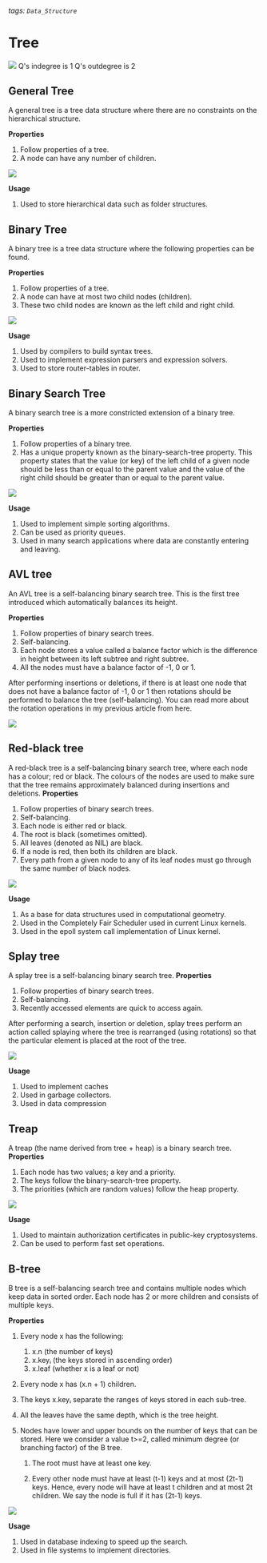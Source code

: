 ###### tags: `Data_Structure`

# Tree


![](https://i.imgur.com/8xHLgd5.png)
Q's indegree is 1
Q's outdegree is 2


## General Tree
A general tree is a tree data structure where there are no constraints on the hierarchical structure.

**Properties**
1. Follow properties of a tree.
2. A node can have any number of children.

![](https://i.imgur.com/ZqqhVQo.png)


**Usage**
1. Used to store hierarchical data such as folder structures.

## Binary Tree

A binary tree is a tree data structure where the following properties can be found.

**Properties**
1. Follow properties of a tree.
2. A node can have at most two child nodes (children).
3. These two child nodes are known as the left child and right child.

![](https://i.imgur.com/ve55Ik9.png)

**Usage**
1. Used by compilers to build syntax trees.
2. Used to implement expression parsers and expression solvers.
3. Used to store router-tables in router.

## Binary Search Tree
A binary search tree is a more constricted extension of a binary tree.

**Properties**

1. Follow properties of a binary tree.
2. Has a unique property known as the binary-search-tree property. This property states that the value (or key) of the left child of a given node should be less than or equal to the parent value and the value of the right child should be greater than or equal to the parent value.

![](https://i.imgur.com/hideg1x.png)


**Usage**
1. Used to implement simple sorting algorithms.
2. Can be used as priority queues.
3. Used in many search applications where data are constantly entering and leaving.

## AVL tree

An AVL tree is a self-balancing binary search tree. This is the first tree introduced which automatically balances its height.

**Properties**
1. Follow properties of binary search trees.
2. Self-balancing.
3. Each node stores a value called a balance factor which is the difference in height between its left subtree and right subtree.
4. All the nodes must have a balance factor of -1, 0 or 1.

After performing insertions or deletions, if there is at least one node that does not have a balance factor of -1, 0 or 1 then rotations should be performed to balance the tree (self-balancing). You can read more about the rotation operations in my previous article from here.

![](https://i.imgur.com/2tDltQA.png)

## Red-black tree
A red-black tree is a self-balancing binary search tree, where each node has a colour; red or black. The colours of the nodes are used to make sure that the tree remains approximately balanced during insertions and deletions.
**Properties**

1. Follow properties of binary search trees.
2. Self-balancing.
3. Each node is either red or black.
4. The root is black (sometimes omitted).
5. All leaves (denoted as NIL) are black.
6. If a node is red, then both its children are black.
7. Every path from a given node to any of its leaf nodes must go through the same number of black nodes.


![](https://i.imgur.com/FCAY7Hf.png)


**Usage**
1. As a base for data structures used in computational geometry.
2. Used in the Completely Fair Scheduler used in current Linux kernels.
3. Used in the epoll system call implementation of Linux kernel.

## Splay tree
A splay tree is a self-balancing binary search tree.
**Properties**
1. Follow properties of binary search trees.
2. Self-balancing.
3. Recently accessed elements are quick to access again.

After performing a search, insertion or deletion, splay trees perform an action called splaying where the tree is rearranged (using rotations) so that the particular element is placed at the root of the tree.

![](https://i.imgur.com/nVjJMEf.png)

**Usage**
1. Used to implement caches
2. Used in garbage collectors.
3. Used in data compression

## Treap
A treap (the name derived from tree + heap) is a binary search tree.
**Properties**
1. Each node has two values; a key and a priority.
2. The keys follow the binary-search-tree property.
3. The priorities (which are random values) follow the heap property.

![](https://i.imgur.com/1A6O4lN.png)

**Usage**
1. Used to maintain authorization certificates in public-key cryptosystems.
2. Can be used to perform fast set operations.

## B-tree
B tree is a self-balancing search tree and contains multiple nodes which keep data in sorted order. Each node has 2 or more children and consists of multiple keys.

**Properties**

1. Every node x has the following:

	1. x.n (the number of keys)
	2. x.keyᵢ (the keys stored in ascending order)
	3. x.leaf (whether x is a leaf or not)

2. Every node x has (x.n + 1) children.

3. The keys x.keyᵢ separate the ranges of keys stored in each sub-tree.

4. All the leaves have the same depth, which is the tree height.

5. Nodes have lower and upper bounds on the number of keys that can be stored. Here we consider a value t>=2, called minimum degree (or branching factor) of the B tree.

	1. The root must have at least one key.

	2. Every other node must have at least (t-1) keys and at most (2t-1) keys. Hence, every node will have at least t children and at most 2t children. We say the node is full if it has (2t-1) keys.

![](https://i.imgur.com/itYxWeT.png)

**Usage**
1. Used in database indexing to speed up the search.
2. Used in file systems to implement directories.
